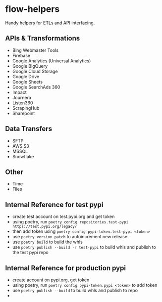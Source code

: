 # flow-helpers

Handy helpers for ETLs and API interfacing.

## APIs & Transformations
* Bing Webmaster Tools
* Firebase
* Google Analytics (Universal Analytics)
* Google BigQuery
* Google Cloud Storage
* Google Drive
* Google Sheets
* Google SearchAds 360
* Impact
* Journera
* Listen360
* ScrapingHub
* Sharepoint

## Data Transfers
* SFTP
* AWS S3
* MSSQL
* Snowflake

## Other
* Time
* Files

## Internal Reference for test pypi
* create test account on test.pypi.org and get token
* using poetry, run `poetry config repositories.test-pypi https://test.pypi.org/legacy/`
* then add token using `poetry config pypi-token.test-pypi <token>`
* use `poetry version patch` to autoincrement new release
* use `poetry build` to build the whls
* use `poetry publish --build -r test-pypi` to build whls and publish to the test pypi repo

## Internal Reference for production pypi
* create account on pypi.org, get token
* using poetry, run `poetry config pypi-token.pypi <token>` to add token
* use `poetry publish --build` to build whls and publish to repo
* 